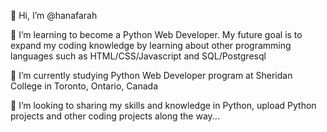 👋 Hi, I’m @hanafarah

👀 I’m learning to become a Python Web Developer. My future goal is to expand my coding knowledge by learning about other programming languages such as HTML/CSS/Javascript and SQL/Postgresql

🌱 I’m currently studying Python Web Developer program at Sheridan College in Toronto, Ontario, Canada

💞️ I’m looking to sharing my skills and knowledge in Python, upload Python projects and other coding projects along the way...
